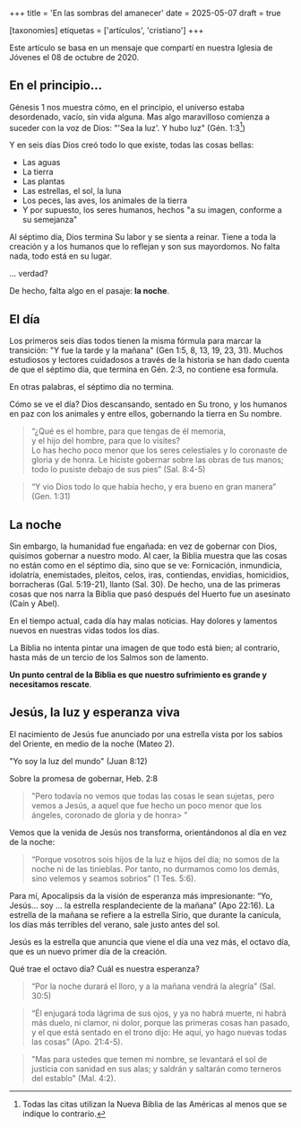 +++
title = 'En las sombras del amanecer'
date = 2025-05-07
draft = true

[taxonomies]
etiquetas = ['artículos', 'cristiano']
+++

Este artículo se basa en un mensaje que compartí en nuestra Iglesia de Jóvenes el 08 de octubre de 2020.

## En el principio...
Génesis 1 nos muestra cómo, en el principio, el universo estaba desordenado, vacío,
sin vida alguna.
Mas algo maravilloso comienza a suceder con la voz de Dios:
"'Sea la luz'.
Y hubo luz" (Gén. 1:3[^1])

Y en seis días Dios creó todo lo que existe, todas las cosas bellas:
- Las aguas
- La tierra
- Las plantas
- Las estrellas, el sol, la luna
- Los peces, las aves, los animales de la tierra
- Y por supuesto, los seres humanos, hechos
"a su imagen, conforme a su semejanza"

Al séptimo día, Dios termina Su labor y se sienta a reinar.
Tiene a toda la creación y a los humanos que lo reflejan
y son sus mayordomos.
No falta nada, todo está en su lugar.

... verdad?

De hecho, falta algo en el pasaje:
**la noche**.

## El día
Los primeros seis días todos tienen la misma fórmula para marcar la transición:
"Y fue la tarde y la mañana" (Gen 1:5, 8, 13, 19, 23, 31).
Muchos estudiosos y lectores cuidadosos a través de la historia
se han dado cuenta de que el séptimo día,
que termina en Gén. 2:3, no contiene esa formula.

En otras palabras, el séptimo día no termina.

Cómo se ve el día? 
Dios descansando, sentado en Su trono,
y los humanos en paz con los animales y entre ellos,
gobernando la tierra en Su nombre. 

> “¿Qué es el hombre, para que tengas de él memoria,<br>
> y el hijo del hombre, para que lo visites?<br>
> Lo has hecho poco menor que los seres celestiales y lo coronaste de gloria y de honra.
> Le hiciste gobernar sobre las obras de tus manos; todo lo pusiste debajo de sus pies” (Sal. 8:4-5)

>  “Y vio Dios todo lo que había hecho, y era bueno en gran manera” (Gen. 1:31)

## La noche
Sin embargo, la humanidad fue engañada:
en vez de gobernar con Dios, quisimos gobernar a nuestro modo.
Al caer, la Biblia muestra que las cosas no están como en el séptimo día,
sino que se ve:
Fornicación, inmundicia, idolatría, enemistades,
pleitos, celos, iras, contiendas,
envidias, homicidios, borracheras (Gal. 5:19-21),
llanto (Sal. 30).
De hecho, una de las primeras cosas que nos narra la Biblia
que pasó después del Huerto fue un asesinato (Caín y Abel).

En el tiempo actual,
cada día hay malas noticias.
Hay dolores y lamentos nuevos en nuestras vidas todos los días.

La Biblia no intenta pintar una imagen de que todo está bien;
al contrario, hasta más de un tercio
de los Salmos son de lamento.

**Un punto central de la Biblia es que nuestro sufrimiento es grande
y necesitamos rescate**.

## Jesús, la luz y esperanza viva
El nacimiento de Jesús fue anunciado por una estrella
vista por los sabios del Oriente, en medio de la noche (Mateo 2). 

"Yo soy la luz del mundo" (Juan 8:12)

Sobre la promesa de gobernar, Heb. 2:8
> "Pero todavía no vemos que todas las cosas le sean sujetas,
> pero vemos a Jesús, a aquel que fue hecho un poco menor que los ángeles,
> coronado de gloria y de honra> ”

Vemos que la venida de Jesús nos transforma, orientándonos al día en vez de la noche:
> “Porque vosotros sois hijos de la luz e hijos del día;
> no somos de la noche ni de las tinieblas.
> Por tanto, no durmamos como los demás,
> sino velemos y seamos sobrios” (1 Tes. 5:6). 

Para mí, Apocalipsis da la visión de esperanza más impresionante:
 “Yo, Jesús… soy … la estrella resplandeciente de la mañana” (Apo 22:16).
La estrella de la mañana se refiere a la estrella Sirio,
que durante la canícula,
los días más terribles del verano,
sale justo antes del sol. 

Jesús es la estrella que anuncia que viene el día una vez más,
el octavo día, que es un nuevo primer día de la creación.

Qué trae el octavo día? Cuál es nuestra esperanza?

>  “Por la noche durará el lloro, y a la mañana vendrá la alegría” (Sal. 30:5)

>  “Él enjugará toda lágrima de sus ojos, y ya no habrá muerte,
> ni habrá más duelo, ni clamor, ni dolor,
> porque las primeras cosas han pasado,
> y el que está sentado en el trono dijo:
> He aquí, yo hago nuevas todas las cosas” (Apo. 21:4-5). 

> "Mas para ustedes que temen mi nombre,
> se levantará el sol de justicia con sanidad en sus alas;
> y saldrán y saltarán como terneros del establo" (Mal. 4:2).

[^1]: Todas las citas utilizan la Nueva Biblia de las Américas al menos que se indique lo contrario.

